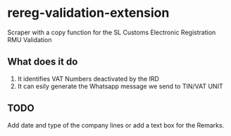 # rereg-validation-extension

Scraper with a copy function for the SL Customs Electronic Registration RMU Validation

## What does it do

1. It identifies VAT Numbers deactivated by the IRD
2. It can esily generate the Whatsapp message we send to TIN/VAT UNIT

## TODO

Add date and type of the company lines or add a text box for the Remarks.
